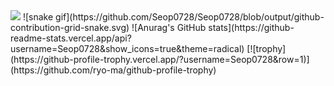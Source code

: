 <img src='https://image-cdn.hypb.st/https%3A%2F%2Fkr.hypebeast.com%2Ffiles%2F2022%2F03%2Fpokemon-enskyshop-psyduck-teapot-release-01.jpg?q=75&w=800&cbr=1&fit=max'>
![snake gif](https://github.com/Seop0728/Seop0728/blob/output/github-contribution-grid-snake.svg)
![Anurag's GitHub stats](https://github-readme-stats.vercel.app/api?username=Seop0728&show_icons=true&theme=radical)
[![trophy](https://github-profile-trophy.vercel.app/?username=Seop0728&row=1)](https://github.com/ryo-ma/github-profile-trophy)
